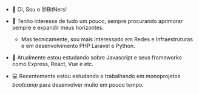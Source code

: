 - 👋 Oi, Sou o @BitNers!
- 👀 Tenho interesse de tudo um pouco, sempre procurando aprimorar sempre e expandir meus horizontes.
  - Mas tecnicamente, sou mais interessado em Redes e Infraestruturas e em desenvolvimento PHP Laravel e Python.
- 🌱 Atualmente estou estudando sobre Javascript e seus frameworks como Express, React, Vue e etc.


- 💻 Recentemente estou estudando e trabalhando em monoprojetos <i>bootcamp</i> para desenvolver muito em pouco tempo.
<!---
BitNers/BitNers is a ✨ special ✨ repository because its `README.md` (this file) appears on your GitHub profile.
You can click the Preview link to take a look at your changes.
--->
